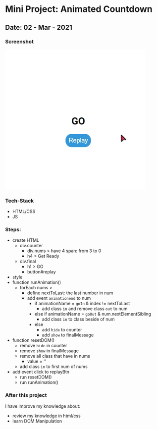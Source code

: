 # Mini Project: Animated Countdown

## Date: 02 - Mar - 2021

### Screenshot

<img src="./gif.gif" alt="screenshot"/>

### Tech-Stack

- HTML/CSS
- JS

### Steps:

- create HTML
  - div.counter
    - div.nums > have 4 span: from 3 to 0
    - h4 > Get Ready
  - div.final
    - h1 > GO
    - button#replay
- style
- function runAnimation()
  - forEach nums >
    - define nextToLast: the last number in num
    - add event `animationend` to num
      - if animationName = `goIn` & index != nextToLast
        - add class `in` and remove class `out` to num
      - else if animationName = `goOut` & num.nextElementSibling
        - add class `in` to class beside of num
      - else
        - add `hide` to counter
        - add `show` to finalMessage
- function resetDOM()
  - remove `hide` in counter
  - remove `show` in finalMessage
  - remove all class that have in nums
    - value = ''
  - add class `in` to first num of nums
- add event click to replayBtn
  - run resetDOM()
  - run runAnimation()

### After this project

I have improve my knowledge about:

- review my knowledge in html/css
- learn DOM Manipulation
